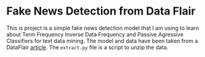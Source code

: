 # Fake News Detection from Data Flair

This is project is a simple fake news detection model that I am using to learn about Term Frequency Inverse Data Frequency and Passive Agressive Classifiers for text data mining. The model and data have been taken from a DataFlair [article](https://data-flair.training/blogs/advanced-python-project-detecting-fake-news/). The `extract.py` file is a script to unzip the data.